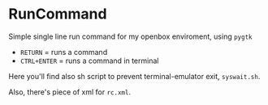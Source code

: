 RunCommand
==========

Simple single line run command for my openbox enviroment, using ``pygtk``

  * ``RETURN`` = runs a command
  * ``CTRL+ENTER`` = runs a command in terminal

Here you'll find also sh script to prevent terminal-emulator exit, ``syswait.sh``.

Also, there's piece of xml for ``rc.xml``.

